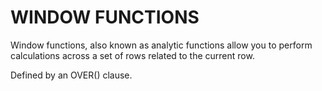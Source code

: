 # WINDOW FUNCTIONS

Window functions, also known as analytic functions allow you to perform calculations across a set of rows related to the current row.

Defined by an OVER() clause.
